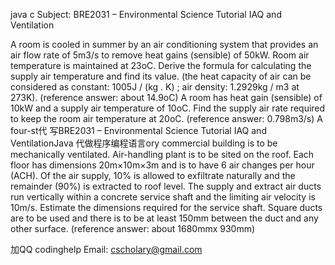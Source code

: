 java c Subject: BRE2031 – Environmental Science Tutorial IAQ and Ventilation

A room is cooled in summer by an air conditioning system that provides an air flow rate of 5m3/s to remove heat gains (sensible) of 50kW. Room air temperature is maintained at 23oC. Derive the formula for calculating the supply air temperature and find its value. (the heat capacity of air can be considered as constant: 1005J / (kg . K) ; air density: 1.2929kg / m3 at 273K). (reference answer: about 14.9oC)
A room has heat gain (sensible) of 10kW and a supply air temperature of 10oC. Find the supply air rate required to keep the room air temperature at 20oC. (reference answer: 0.798m3/s)
A four-st代 写BRE2031 – Environmental Science Tutorial IAQ and VentilationJava 代做程序编程语言ory commercial building is to be mechanically ventilated. Air-handling plant is to be sited on the roof. Each floor has dimensions 20m×10m×3m and is to have 6 air changes per hour (ACH). Of the air supply, 10% is allowed to exfiltrate naturally and the remainder (90%) is extracted to roof level. The supply and extract air ducts run vertically within a concrete service shaft and the limiting air velocity is 10m/s. Estimate the dimensions required for the service shaft. Square ducts are to be used and there is to be at least 150mm between the duct and any other surface. (reference answer: about 1680mmx 930mm)


加QQ codinghelp Email: cscholary@gmail.com
